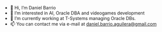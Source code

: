 - 👋 Hi, I’m Daniel Barrio
- 👀 I’m interested in AI, Oracle DBA and videogames development
- 🌱 I’m currently working at T-Systems managing Oracle DBs.
- 📫 You can contact me via e-mail at daniel.barrio.aguilera@gmail.com

